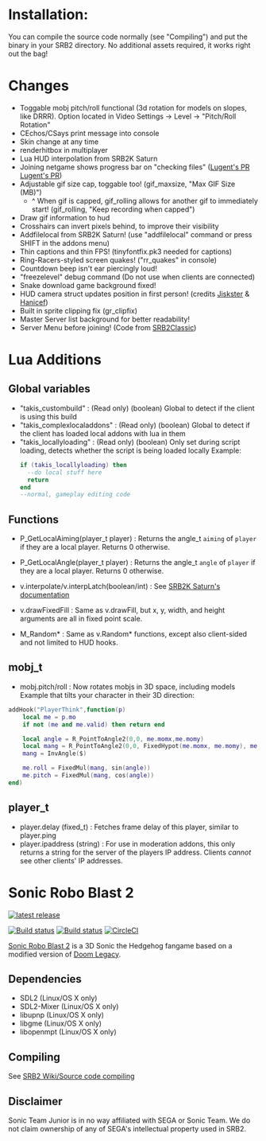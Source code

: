 # Installation:
You can compile the source code normally (see "Compiling") and put the binary in your SRB2 directory. No additional assets required, it works right out the bag!

# Changes
- Toggable mobj pitch/roll functional (3d rotation for models on slopes, like DRRR). Option located in Video Settings -> Level -> "Pitch/Roll Rotation"
- CEchos/CSays print message into console
- Skin change at any time
- renderhitbox in multiplayer
- Lua HUD interpolation from SRB2K Saturn
- Joining netgame shows progress bar on "checking files" ([Lugent's PR](https://git.do.srb2.org/STJr/SRB2/-/merge_requests/2446) [Lugent's PR](https://git.do.srb2.org/STJr/SRB2/-/merge_requests/2556))
- Adjustable gif size cap, toggable too! (gif_maxsize, "Max GIF Size (MB)")
    - ^ When gif is capped, gif_rolling allows for another gif to immediately start! (gif_rolling, "Keep recording when capped")
- Draw gif information to hud
- Crosshairs can invert pixels behind, to improve their visibility
- Addfilelocal from SRB2K Saturn! (use "addfilelocal" command or press SHIFT in the addons menu)
- Thin captions and thin FPS! (tinyfontfix.pk3 needed for captions)
- Ring-Racers-styled screen quakes! ("rr_quakes" in console)
- Countdown beep isn't ear piercingly loud!
- "freezelevel" debug command (Do not use when clients are connected)
- Snake download game background fixed!
- HUD camera struct updates position in first person! (credits [Jiskster](https://git.do.srb2.org/STJr/SRB2/-/merge_requests/2629) & [Hanicef](https://git.do.srb2.org/Hanicef/SRB2Classic/-/commit/681bd160f5be3925a97d798d00e67b32a8c1df71))
- Built in sprite clipping fix (gr_clipfix)
- Master Server list background for better readability!
- Server Menu before joining! (Code from [SRB2Classic](https://git.do.srb2.org/Hanicef/SRB2Classic))

# Lua Additions

## Global variables
- "takis_custombuild" : (Read only) (boolean) Global to detect if the client is using this build
- "takis_complexlocaladdons" : (Read only) (boolean) Global to detect if the client has loaded local addons with lua in them
- "takis_locallyloading" : (Read only) (boolean) Only set during script loading, detects whether the script is being loaded locally
  Example:
  ```lua
  if (takis_locallyloading) then
    --do local stuff here
    return
  end
  --normal, gameplay editing code
  ```

## Functions
- P_GetLocalAiming(player_t player) : Returns the angle_t `aiming` of `player` if they are a local player. Returns 0 otherwise.
- P_GetLocalAngle(player_t player) : Returns the angle_t `angle` of `player` if they are a local player. Returns 0 otherwise.

- v.interpolate/v.interpLatch(boolean/int) : See [SRB2K Saturn's documentation](https://github.com/Indev450/SRB2Kart-Saturn/blob/Saturn/LUASTUFF.md)
- v.drawFixedFill : Same as v.drawFill, but x, y, width, and height arguments are all in fixed point scale.

- M_Random* : Same as v.Random* functions, except also client-sided and not limited to HUD hooks.

## mobj_t
- mobj.pitch/roll : Now rotates mobjs in 3D space, including models
Example that tilts your character in their 3D direction:
```lua
addHook("PlayerThink",function(p)
    local me = p.mo
    if not (me and me.valid) then return end

    local angle = R_PointToAngle2(0,0, me.momx,me.momy)
    local mang = R_PointToAngle2(0,0, FixedHypot(me.momx, me.momy), me.momz)
    mang = InvAngle($)

    me.roll = FixedMul(mang, sin(angle))
    me.pitch = FixedMul(mang, cos(angle))
end)
```

## player_t
- player.delay (fixed_t) : Fetches frame delay of this player, similar to player.ping
- player.ipaddress (string) : For use in moderation addons, this only returns a string for the server of the players IP address. Clients _cannot_ see other clients' IP addresses.

# Sonic Robo Blast 2
[![latest release](https://badgen.net/github/release/STJr/SRB2/stable)](https://github.com/STJr/SRB2/releases/latest)

[![Build status](https://ci.appveyor.com/api/projects/status/399d4hcw9yy7hg2y?svg=true)](https://ci.appveyor.com/project/STJr/srb2)
[![Build status](https://travis-ci.org/STJr/SRB2.svg?branch=master)](https://travis-ci.org/STJr/SRB2)
[![CircleCI](https://circleci.com/gh/STJr/SRB2/tree/master.svg?style=svg)](https://circleci.com/gh/STJr/SRB2/tree/master)

[Sonic Robo Blast 2](https://srb2.org/) is a 3D Sonic the Hedgehog fangame based on a modified version of [Doom Legacy](http://doomlegacy.sourceforge.net/).

## Dependencies
- SDL2 (Linux/OS X only)
- SDL2-Mixer (Linux/OS X only)
- libupnp (Linux/OS X only)
- libgme (Linux/OS X only)
- libopenmpt (Linux/OS X only)

## Compiling

See [SRB2 Wiki/Source code compiling](http://wiki.srb2.org/wiki/Source_code_compiling)

## Disclaimer
Sonic Team Junior is in no way affiliated with SEGA or Sonic Team. We do not claim ownership of any of SEGA's intellectual property used in SRB2.
